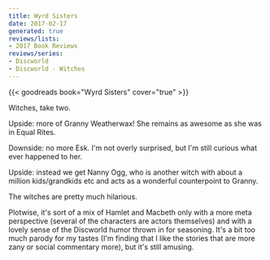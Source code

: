 ```yaml
---
title: Wyrd Sisters
date: 2017-02-17
generated: true
reviews/lists:
- 2017 Book Reviews
reviews/series:
- Discworld
- Discworld - Witches
---
```

{{< goodreads book="Wyrd Sisters" cover="true" >}}

Witches, take two.  

Upside: more of Granny Weatherwax! She remains as awesome as she was in Equal Rites.  

<!--more-->

Downside: no more Esk. I'm not overly surprised, but I'm still curious what ever happened to her.  

Upside: instead we get Nanny Ogg, who is another witch with about a million kids/grandkids etc and acts as a wonderful counterpoint to Granny.  

The witches are pretty much hilarious.  

Plotwise, it's sort of a mix of Hamlet and Macbeth only with a more meta perspective (several of the characters are actors themselves) and with a lovely sense of the Discworld humor thrown in for seasoning. It's a bit too much parody for my tastes (I'm finding that I like the stories that are more zany or social commentary more), but it's still amusing.


